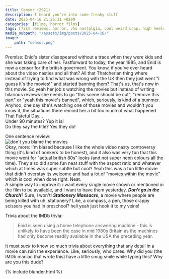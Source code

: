 ```yaml
---
title: Censor (2021)
description: I heard you're into some freaky stuff
date: 2025-04-16 21:26:31 +0200
categories: [films, horror films]
tags: [film reviews, horror, vhs nostalgia, cool weird crap, high heels and leather, irish people are weird, pretty metal, satanic panic, they say the title]
media_subpath: "/assets/img/posts/2025-04-16/"
image:
    path: "censor.png"
---
```

<span class="reviewsection">Premise:</span> Enid's sister disappeared without a trace when they were kids and she was taking care of her. Fastforward to today, the year 1985, and Enid is now a censor for the british goverment. You know, if you've ever heard about the video nasties and all that? All that Thatcherian thing where instead of trying to find what was wrong with the UK then they just went "i guess it's the movies!" and started banning them? That's us, that's now in this movie. So yeah her job's watching the movies but instead of writing hilarious reviews she needs to go "this scene should be cut", "remove this part" or "yeah this movie's banned", which, seriously, is kind of a bummer.<br/>Anyhoo, one day she's watching one of those movies and wouldn't you know it, the situations there remind her a bit too much of what happened That Fateful Day...<br/>
<span class="reviewsection">Under 90 minutes?</span> Yup it is!<br/>
<span class="reviewsection">Do they say the title?</span> Yes they do!

<span class="reviewsection">One sentence review:</span><br/>![don't you blame the movies](dontyoublamethemovies.gif)<br/>
<span class="reviewsection">Okay, more:</span> I'm biased because I like the whole video nasty controversy thing (it's kind of bonkers to be honest), and it also was very fun that this movie went for "actual british 80s" looks (and not super neon colours all the time). They also did some fun neat stuff with the aspect ratio and whatever which at times was super subtle but cool? Yeah this was a fun little movie that didn't overstay its welcome and had a lot of "movies within the movie" which is cool when done right. Neat.<br/>
<span class="reviewsection">A simple way to improve it:</span> i want every single movie shown or mentioned in the film to be available, and I want to have them yesterday. ***Don't go in the Church***? Sure, I won't! ***Stationery Massacre***, a movie where people are being killed with uh, stationery? Like, a compass, a pen, those crappy scissors you had in preschool? hell yeah just hook it to my veins!

<span class="reviewsection">Trivia about the IMDb trivia:</span>
> Enid is seen using a home telephone answering machine - this is unlikely to have been the case in mid 1980s Britain as the machines had only become readily available in the USA the preceding year.

It must *suck* to know so much trivia about everything that any detail in a movie can ruin the experience. Like, seriously, who cares. Why did you (the IMDb maniac that wrote this) have a little smug smile while typing this? Why are you this dude?

{% include blunder.html %}